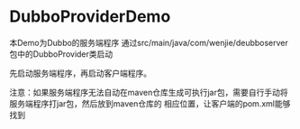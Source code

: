 # DubboProviderDemo
本Demo为Dubbo的服务端程序
通过src/main/java/com/wenjie/deubboserver包中的DubboProvider类启动

先启动服务端程序，再启动客户端程序。

注意：如果服务端程序无法自动在maven仓库生成可执行jar包，需要自行手动将服务端程序打jar包，然后放到maven仓库的
    相应位置，让客户端的pom.xml能够找到
